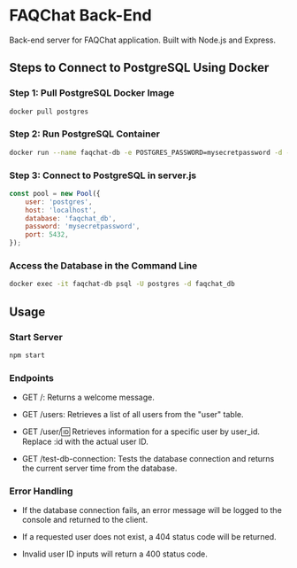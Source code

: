 # FAQChat Back-End

Back-end server for FAQChat application. Built with Node.js and Express.

## Steps to Connect to PostgreSQL Using Docker

### Step 1: Pull PostgreSQL Docker Image
```bash 
docker pull postgres
```

### Step 2: Run PostgreSQL Container
```bash 
docker run --name faqchat-db -e POSTGRES_PASSWORD=mysecretpassword -d -p 5432:5432 postgres
```

### Step 3: Connect to PostgreSQL in server.js
```javascript 
const pool = new Pool({
    user: 'postgres',
    host: 'localhost',
    database: 'faqchat_db',
    password: 'mysecretpassword',
    port: 5432,
});
```

### Access the Database in the Command Line
```bash
docker exec -it faqchat-db psql -U postgres -d faqchat_db
```

## Usage

### Start Server
```bash
npm start
```

### Endpoints

- GET /: Returns a welcome message.

- GET /users: Retrieves a list of all users from the "user" table.

- GET /user/:id: Retrieves information for a specific user by user_id. Replace :id with the actual user ID.

- GET /test-db-connection: Tests the database connection and returns the current server time from the database.

### Error Handling

- If the database connection fails, an error message will be logged to the console and returned to the client.

- If a requested user does not exist, a 404 status code will be returned.

- Invalid user ID inputs will return a 400 status code.